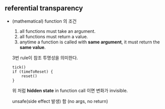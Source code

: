 ## referential transparency 
- (mathematical) function 의 조건
   1. all functions must take an argument.
   2. all functions must return a value.
   3. anytime a function is called with **same argument**, it must return the **same value**.

   3번 rule이 참조 투명성을 의미한다. 


   ```
   tick()
   if (timeToReset) {
       reset()
   }
   ```

   위 처럼  **hidden state** in function call 이면 변화가 invisible.

   unsafe(side effect 발생) 함 (no args, no return)
